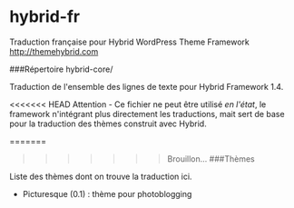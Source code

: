hybrid-fr
=========

Traduction française pour Hybrid WordPress Theme Framework  
http://themehybrid.com

###Répertoire hybrid-core/  

Traduction de l'ensemble des lignes de texte pour Hybrid Framework 1.4. 

<<<<<<< HEAD
Attention - Ce fichier ne peut être utilisé _en l'état_, le framework n'intégrant plus directement les traductions, mait sert de base pour la traduction des thèmes construit avec Hybrid.

=======
>>>>>>> Brouillon…
###Thèmes

Liste des thèmes dont on trouve la traduction ici.

- Picturesque (0.1) : thème pour photoblogging